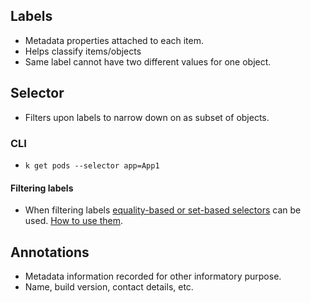 ## Labels
- Metadata properties attached to each item.
- Helps classify items/objects
- Same label cannot have two different values for one object.
## Selector
- Filters upon labels to narrow down on as subset of objects.

### CLI
- `k get pods --selector app=App1`
#### Filtering labels
- When filtering labels [equality-based or set-based selectors](https://kubernetes.io/docs/concepts/overview/working-with-objects/labels/#label-selectors) can be used. [How to use them](https://kubernetes.io/docs/concepts/overview/working-with-objects/labels/#list-and-watch-filtering).
## Annotations
- Metadata information recorded for other informatory purpose.
- Name, build version, contact details, etc.
